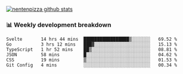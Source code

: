 [![nentenpizza github stats](https://github-readme-stats.vercel.app/api?username=nentenpizza&count_private=true)](https://github.com/anuraghazra/github-readme-stats)

### 📊 Weekly development breakdown
<!--START_SECTION:waka-->

```text
Svelte       14 hrs 44 mins  █████████████████▒░░░░░░░   69.52 %
Go           3 hrs 12 mins   ███▓░░░░░░░░░░░░░░░░░░░░░   15.13 %
TypeScript   1 hr 52 mins    ██▒░░░░░░░░░░░░░░░░░░░░░░   08.81 %
JSON         58 mins         █░░░░░░░░░░░░░░░░░░░░░░░░   04.62 %
CSS          19 mins         ▒░░░░░░░░░░░░░░░░░░░░░░░░   01.53 %
Git Config   4 mins          ░░░░░░░░░░░░░░░░░░░░░░░░░   00.34 %
```

<!--END_SECTION:waka-->

